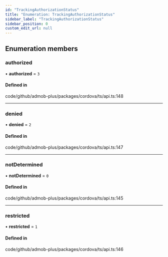```yaml
---
id: "TrackingAuthorizationStatus"
title: "Enumeration: TrackingAuthorizationStatus"
sidebar_label: "TrackingAuthorizationStatus"
sidebar_position: 0
custom_edit_url: null
---
```


## Enumeration members

### authorized

• **authorized** = `3`

#### Defined in

code/github/admob-plus/packages/cordova/ts/api.ts:148

___

### denied

• **denied** = `2`

#### Defined in

code/github/admob-plus/packages/cordova/ts/api.ts:147

___

### notDetermined

• **notDetermined** = `0`

#### Defined in

code/github/admob-plus/packages/cordova/ts/api.ts:145

___

### restricted

• **restricted** = `1`

#### Defined in

code/github/admob-plus/packages/cordova/ts/api.ts:146
